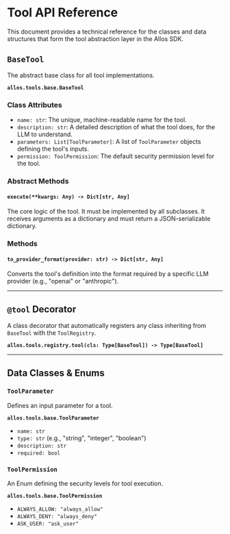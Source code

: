 # Tool API Reference

This document provides a technical reference for the classes and data structures that form the tool abstraction layer in the Allos SDK.

## `BaseTool`

The abstract base class for all tool implementations.

**`allos.tools.base.BaseTool`**

### Class Attributes
- `name: str`: The unique, machine-readable name for the tool.
- `description: str`: A detailed description of what the tool does, for the LLM to understand.
- `parameters: List[ToolParameter]`: A list of `ToolParameter` objects defining the tool's inputs.
- `permission: ToolPermission`: The default security permission level for the tool.

### Abstract Methods
#### `execute(**kwargs: Any) -> Dict[str, Any]`
The core logic of the tool. It must be implemented by all subclasses. It receives arguments as a dictionary and must return a JSON-serializable dictionary.

### Methods
#### `to_provider_format(provider: str) -> Dict[str, Any]`
Converts the tool's definition into the format required by a specific LLM provider (e.g., "openai" or "anthropic").

---

## `@tool` Decorator

A class decorator that automatically registers any class inheriting from `BaseTool` with the `ToolRegistry`.

**`allos.tools.registry.tool(cls: Type[BaseTool]) -> Type[BaseTool]`**

---

## Data Classes & Enums

### `ToolParameter`
Defines an input parameter for a tool.

**`allos.tools.base.ToolParameter`**
- `name: str`
- `type: str` (e.g., "string", "integer", "boolean")
- `description: str`
- `required: bool`

### `ToolPermission`
An Enum defining the security levels for tool execution.

**`allos.tools.base.ToolPermission`**
- `ALWAYS_ALLOW: "always_allow"`
- `ALWAYS_DENY: "always_deny"`
- `ASK_USER: "ask_user"`
